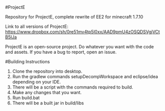 #ProjectE

Repository for ProjectE, complete rewrite of EE2 for minecraft 1.7.10

Link to all versions of ProjectE: https://www.dropbox.com/sh/0re51mv4tp5l0xx/AAD9pmU4zOSQDSVgjVCtB5IJa

ProjectE is an open-source project. Do whatever you want with the code and assets. 
If you have a bug to report, open an issue.

#Building Instructions

1. Clone the repository into desktop.
2. Run the gradlew commands setupDecompWorkspace and eclipse/idea depending on your IDE.
2. There will be a script with the commands required to build.
3. Make any changes that you want.
4. Run build.bat
5. There will be a built jar in build/libs
